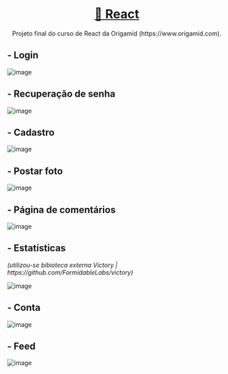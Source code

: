 <h1 align="center">
    <a href="https://pt-br.reactjs.org/">🔗 React</a>
</h1>
<p align="center"> Projeto final do curso de React da Origamid (https://www.origamid.com).</p>

<h2>- Login </h2>

![image](https://user-images.githubusercontent.com/70142962/147471260-3ee45387-72fc-48e3-9278-6ceeb95df972.png)

<h2>- Recuperação de senha </h2>

![image](https://user-images.githubusercontent.com/70142962/147471406-b6a21ead-f0b6-4eff-a714-660e3bc0bf5e.png)

<h2>- Cadastro </h2>

![image](https://user-images.githubusercontent.com/70142962/147471512-cf686588-3f10-4c9d-ba7c-8a921807259f.png)

<h2>- Postar foto </h2>

![image](https://user-images.githubusercontent.com/70142962/147471830-4ed3dd55-8413-4dee-a71d-589fe5686cb9.png)

<h2>- Página de comentários </h2>

![image](https://user-images.githubusercontent.com/70142962/147471948-284565a3-8d3d-458c-84e6-cb80081dad46.png)

<h2>- Estatísticas </h2> <i>(utilizou-se bibioteca externa Victory | https://github.com/FormidableLabs/victory)</i>

![image](https://user-images.githubusercontent.com/70142962/147472214-4dab464f-e723-453c-8f84-7b60c0ac2332.png)

<h2>- Conta </h2>

![image](https://user-images.githubusercontent.com/70142962/147472506-cbe547f0-0e43-4fab-a0bd-f72c72b6e41e.png)

<h2>- Feed </h2>

![image](https://user-images.githubusercontent.com/70142962/147472607-82ee10c9-7036-4714-b1a2-3f7d1e7a274c.png)




